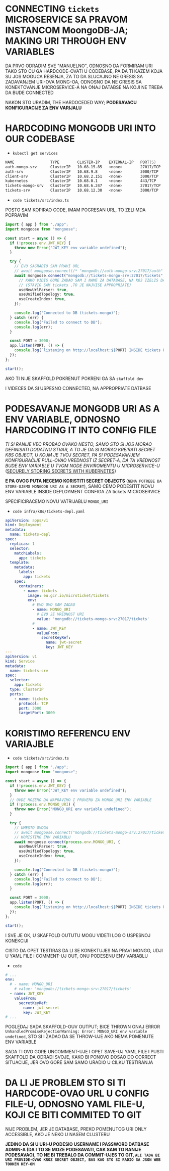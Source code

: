 # CONNECTING `tickets` MICROSERVICE SA PRAVOM INSTANCOM MoongoDB-JA; MAKING URI THROUGH ENV VARIABLES

DA PRVO ODRADIM SVE "MANUELNO", ODNOSNO DA FORMIRAM URI TAKO STO CU GA HARDCODE-OVATI U CODEBASE, PA DA TI KAZEM KOJA SU JOS MOGUCA RESENJA, ZA TO DA SLUCAJNO NE GRESIS SA ZADAVANJEM URI-OVA MONG-OA, ODNOSNO DA NE GRESIS SA KONEKTOVANJE MICROSERVICE-A NA ONAJ DATABSE NA KOJI NE TREBA DA BUDE CONNECTED

NAKON STO URADIM, THE HARDOCEDED WAY; **PODESAVACU KONFIGURACIJE ZA ENV VARIJALU**

# HARDCODING MONGODB URI INTO OUR CODEBASE

- `kubectl get services`

```zsh
NAME                TYPE        CLUSTER-IP    EXTERNAL-IP   PORT(S)     AGE
auth-mongo-srv      ClusterIP   10.68.15.85   <none>        27017/TCP   5d2h
auth-srv            ClusterIP   10.68.9.8     <none>        3000/TCP    5d2h
client-srv          ClusterIP   10.68.2.151   <none>        3000/TCP    5d2h
kubernetes          ClusterIP   10.68.0.1     <none>        443/TCP     22d
tickets-mongo-srv   ClusterIP   10.68.6.247   <none>        27017/TCP   26m
tickets-srv         ClusterIP   10.68.12.30   <none>        3000/TCP    26m
```

- `code tickets/src/index.ts`

POSTO SAM KOPIRAO CODE, IMAM POGRESAN URL, TO ZELI MDA POPRAVIM

```ts
import { app } from "./app";
import mongoose from "mongoose";

const start = async () => {
  if (!process.env.JWT_KEY) {
    throw new Error("JWT_KEY env variable undefined");
  }

  try {
    // EVO SAGRADIO SAM PRAVI URL
    // await mongoose.connect(/* "mongodb://auth-mongo-srv:27017/auth" */, {
    await mongoose.connect("mongodb://tickets-mongo-srv:27017/tickets", {
      // KAKO VIDIS GORE ZADAO SAM I NAME ZA DATABASE, NA KOJ IZELIS DA SE KONEKTUJES
      // (STAVIO SAM tickets ,TO JE NAJVISE APPROPRIATE)
      useNewUrlParser: true,
      useUnifiedTopology: true,
      useCreateIndex: true,
    });

    console.log("Connected to DB (tickets-mongo)");
  } catch (err) {
    console.log("Failed to connect to DB");
    console.log(err);
  }

  const PORT = 3000;
  app.listen(PORT, () => {
    console.log(`listening on http://localhost:${PORT} INSIDE tickets POD`);
  });
};

start();

```

AKO TI NIJE SKAFFOLD POKRENUT POKRENI GA SA `skaffold dev`

I VIDECES DA SI USPESNO CONNECTED, NA APPROPRIATE DATBASE

# PODESAVANJE MONGODB URI AS A ENV VARIABLE, ODNOSNO HARDCODING IT INTO CONFIG FILE

*TI SI RANIJE VEC PROBAO OVAKO NESTO, SAMO STO SI JOS MORAO DEFINISATI DODATNU STVAR, A TO JE DA SI MORAO KREIRATI SECRET K8S OBJECT, U KOJM JE TVOJ SECRET, PA SI PODESAVANJEM KONFIGURACIJE PULL-OVAO VREDNOST IZ SECRET-A, DA TA VREDNOST BUDE ENV VARIABLE U TVOM NODE ENVIROMENTU U MICROSERVICE-U* ([SECURELY STORING SECRETS WITH KUBERNETES](https://github.com/Rade58/microticket/tree/2_5_SECURELY_STORING_SECRETS_WITH_KUBERNETES#securely-storing-secrets-with-kubernetes))

**E PA OVOG PUTA NECEMO KORISTITI SECRET OBJECTS** (`NEMA POTREBE DA STORE-UJEMO MONGODB URI AS A SECRET`), SAMO CEMO PODESITIT NOVU ENV VARIABLE INSIDE DEPLOYMENT CONFIGA ZA tickets MICROSERVICE

SPECIFICIRACEMO NOVU VATRIJABLU `MONGO_URI`

- `code infra/k8s/tickets-depl.yaml`

```yaml
apiVersion: apps/v1
kind: Deployment
metadata:
  name: tickets-depl
spec:
  replicas: 1
  selector:
    matchLabels:
      app: tickets
  template:
    metadata:
      labels:
        app: tickets
    spec:
      containers:
        - name: tickets
          image: eu.gcr.io/microticket/tickets
          env:
            # EVO OVO SAM ZADAO
            - name: MONGO_URI
              # EVO JE VREDNOST URI
              value: 'mongodb://tickets-mongo-srv:27017/tickets'
            #
            - name: JWT_KEY
              valueFrom:
                secretKeyRef:
                  name: jwt-secret
                  key: JWT_KEY
---
apiVersion: v1
kind: Service
metadata:
  name: tickets-srv
spec:
  selector:
    app: tickets
  type: ClusterIP
  ports:
    - name: tickets
      protocol: TCP
      port: 3000
      targetPort: 3000

```

# KORISTIMO REFERENCU ENV VARIAJBLE

- `code tickets/src/index.ts`

```ts
import { app } from "./app";
import mongoose from "mongoose";

const start = async () => {
  if (!process.env.JWT_KEY) {
    throw new Error("JWT_KEY env variable undefined");
  }
  // OVDE MOZEMO DA NAPRAVIMO I PROVERU ZA MONGO_URI ENV VARIABLE
  if (!process.env.MONGO_URI) {
    throw new Error("MONGO_URI env variable undefined");
  }

  try {
    // UMESTO OVOGA
    // await mongoose.connect("mongodb://tickets-mongo-srv:27017/tickets", {
    // KORISTIMO ENV VARIABLU
    await mongoose.connect(process.env.MONGO_URI, {
      useNewUrlParser: true,
      useUnifiedTopology: true,
      useCreateIndex: true,
    });

    console.log("Connected to DB (tickets-mongo)");
  } catch (err) {
    console.log("Failed to connect to DB");
    console.log(err);
  }

  const PORT = 3000;
  app.listen(PORT, () => {
    console.log(`listening on http://localhost:${PORT} INSIDE tickets POD`);
  });
};

start();
```

I SVE JE OK, U SKAFFOLD OUTUTU MOGU VIDETI LOG O USPESNOJ KONEKCIJI

CISTO DA OPET TESTIRAS DA LI SE KONEKTUJES NA PRAVI MONGO, UDJI U YAML FILE I COMMENT-UJ OUT, ONU PODESENU ENV VARIABLU

- `code`

```yaml
# ...
env:
  # - name: MONGO_URI
    # value: 'mongodb://tickets-mongo-srv:27017/tickets'
  - name: JWT_KEY
    valueFrom:
      secretKeyRef:
        name: jwt-secret
        key: JWT_KEY
# ...
```

POGLEDAJ SADA SKAFFOLD-OUV OUTPUT; BICE THROWN ONAJ ERROR ` UnhandledPromiseRejectionWarning: Error: MONGO_URI env variable undefined`, STO SI I ZADAO DA SE THROW-UJE AKO NEMA POMENUTE ENV VARIABLE

SADA TI OVO GORE UNCOMMENT-UJE I OPET SAVE-UJ YAML FILE I PUSTI SKAFFOLD DA ODRADI SVOJE, KAKO BI PONOVO DOSAO DO CORRECT SITUACIJE, JER OVO GORE SAM SAMO URADIO U CILKU TESTIRANJA

# DA LI JE PROBLEM STO SI TI HARDCODE-OVAO URL U CONFIG FILE-U, ODNOSNO YAML FILE-U, KOJI CE BITI COMMITED TO GIT

NIJE PROBLEM, JER JE DATABASE, PREKO POMENUTOG URI ONLY ACCESSIBLE, AKO JE NEKO U NASEM CLUSTERU

**JEDINO DA SI U URI-U PODESIO USERNAME I PASSWORD DATBASE ADMIN-A (DA I TO SE MOZE PODESAVATI, CAK SAM TO RANIJE PODESAVAO), TO NE BI TREBALO DA COMMIT-UJES TO GIT, `ALI TADA BI URI PROVIDE-OVAO KROZ SECRET OBJECT, BAS KAO STO SI RADIO SA JSON WEB TOOKEN KEY-OM`**


